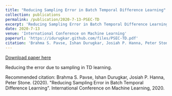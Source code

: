 ```yaml
---
title: "Reducing Sampling Error in Batch Temporal Difference Learning"
collection: publications
permalink: /publication/2020-7-13-PSEC-TD
excerpt: 'Reducing Sampling Error in Batch Temporal Difference Learning'
date: 2020-7-13
venue: 'International Conference on Machine Learning'
paperurl: 'https://idurugkar.github.com/files/PSEC-TD.pdf'
citation: 'Brahma S. Pavse, Ishan Durugkar, Josiah P. Hanna, Peter Stone. (2020). &quot;Reducing Sampling Error in Batch Temporal Difference Learning&quot;. International Conference on Machine Learning, 2020.'
---
```


<a href='https://idurugkar.github.com/files/PSEC-TD.pdf'>Download paper here</a>

Reducing the error due to sampling in TD learning. 

Recommended citation: Brahma S. Pavse, Ishan Durugkar, Josiah P. Hanna, Peter Stone. (2020). "Reducing Sampling Error in Batch Temporal Difference Learning". International Conference on Machine Learning, 2020.
